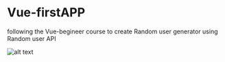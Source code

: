 # Vue-firstAPP
following the Vue-begineer course to create Random user generator using Random user API 
<!-- [:screenshot](maleuser.png) -->
![alt text](screenshots/maleuser.png "Description goes here")
